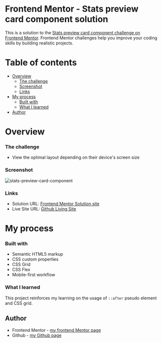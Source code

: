 # Frontend Mentor - Stats preview card component solution

This is a solution to the [Stats preview card component challenge on Frontend Mentor](https://www.frontendmentor.io/challenges/stats-preview-card-component-8JqbgoU62). Frontend Mentor challenges help you improve your coding skills by building realistic projects.

# Table of contents

- [Overview](#overview)
  - [The challenge](#the-challenge)
  - [Screenshot](#screenshot)
  - [Links](#links)
- [My process](#my-process)
  - [Built with](#built-with)
  - [What I learned](#what-i-learned)
- [Author](#author)

# Overview

### The challenge

- View the optimal layout depending on their device's screen size

### Screenshot

![stats-preview-card-component](https://user-images.githubusercontent.com/35031228/132131216-04757ae2-6a1b-47b5-8c71-a0ba25674668.png)

### Links

- Solution URL: [Frontend Mentor Solution site](https://your-solution-url.com)
- Live Site URL: [Github Living Site](https://your-live-site-url.com)

# My process

### Built with

- Semantic HTML5 markup
- CSS custom properties
- CSS Grid
- CSS Flex
- Mobile-first workflow

### What I learned

This project reinforces my learning on the usage of `::after` pseudo element and CSS grid.

## Author

- Frontend Mentor - [my frontend Mentor page](https://www.frontendmentor.io/profile/victoriacheng15)
- Github - [my Github page](https://github.com/victoriacheng15)
